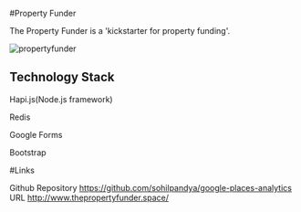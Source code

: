 #Property Funder


The Property Funder is a 'kickstarter for property funding'.

![propertyfunder](https://cloud.githubusercontent.com/assets/12121805/12899757/ed7e826a-ceaa-11e5-856b-310b35e87d0b.png)

## Technology Stack

Hapi.js(Node.js framework)

Redis

Google Forms

Bootstrap

#Links

Github Repository https://github.com/sohilpandya/google-places-analytics
URL http://www.thepropertyfunder.space/
